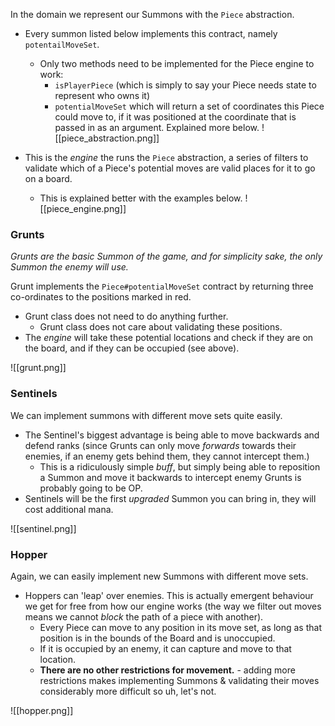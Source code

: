 In the domain we represent our Summons with the `Piece` abstraction. 

- Every summon listed below implements this contract, namely `potentailMoveSet`.
	- Only two methods need to be implemented for the Piece engine to work:
		- `isPlayerPiece` (which is simply to say your Piece needs state to represent who owns it)
		- `potentialMoveSet` which will return a set of coordinates this Piece could move to, if it was positioned at the coordinate that is passed in as an argument. Explained more below.
![[piece_abstraction.png]]


- This is the *engine* the runs the `Piece` abstraction, a series of filters to validate which of a Piece's potential moves are valid places for it to go on a board.
	- This is explained better with the examples below.
![[piece_engine.png]]

### Grunts
*Grunts are the basic Summon of the game, and for simplicity sake, the only Summon the enemy will use.*

Grunt implements the `Piece#potentialMoveSet` contract by returning three co-ordinates to the positions marked in red. 
- Grunt class does not need to do anything further. 
	- Grunt class does not care about validating these positions.
- The *engine* will take these potential locations and check if they are on the board, and if they can be occupied (see above).


![[grunt.png]]

### Sentinels

We can implement summons with different move sets quite easily.

- The Sentinel's biggest advantage is being able to move backwards and defend ranks (since Grunts can only move *forwards* towards their enemies, if an enemy gets behind them, they cannot intercept them.)
	- This is a ridiculously simple *buff*, but simply being able to reposition a Summon and move it backwards to intercept enemy Grunts is probably going to be OP.
- Sentinels will be the first *upgraded* Summon you can bring in, they will cost additional mana.

![[sentinel.png]]

### Hopper

Again, we can easily implement new Summons with different move sets.
- Hoppers can 'leap' over enemies. This is actually emergent behaviour we get for free from how our engine works (the way we filter out moves means we cannot *block* the path of a piece with another).
	- Every Piece can move to any position in its move set, as long as that position is in the bounds of the Board and is unoccupied. 
	- If it is occupied by an enemy, it can capture and move to that location. 
	- **There are no other restrictions for movement.** - adding more restrictions makes implementing Summons & validating their moves considerably more difficult so uh, let's not.

![[hopper.png]]


